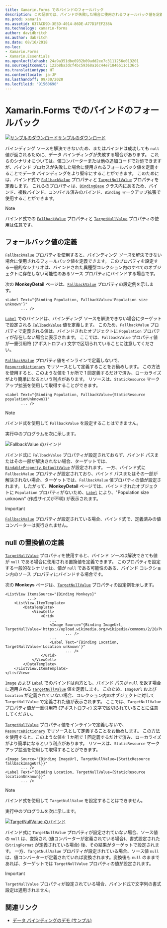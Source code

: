 ```yaml
---
title: Xamarin.Forms でのバインドのフォールバック
description: この記事では、バインドが失敗した場合に使用されるフォールバック値を定義することでバインドをより堅牢にする方法について説明します。
ms.prod: xamarin
ms.assetid: 637ACD9D-3E5D-4014-86DE-A77D1FEF238A
ms.technology: xamarin-forms
author: davidbritch
ms.author: dabritch
ms.date: 08/16/2018
no-loc:
- Xamarin.Forms
- Xamarin.Essentials
ms.openlocfilehash: 24a9a351dbe6932b09add2ee7c3111256e013201
ms.sourcegitcommit: 122b8ba3dcf4bc59368a16c44e71846b11c136c5
ms.translationtype: HT
ms.contentlocale: ja-JP
ms.lasthandoff: 09/30/2020
ms.locfileid: "91560690"
---
```

# <a name="no-locxamarinforms-binding-fallbacks"></a>Xamarin.Forms でのバインドのフォールバック

[![サンプルのダウンロード](~/media/shared/download.png)サンプルのダウンロード](https://docs.microsoft.com/samples/xamarin/xamarin-forms-samples/databindingdemos)

バインディング ソースを解決できないため、またはバインドは成功しても `null` 値が返されるために、データ バインディングが失敗する場合があります。 これらのシナリオについては、値コンバーターまたは他の追加コードで対処できますが、バインド プロセスが失敗した場合に使用されるフォールバック値を定義することでデータ バインディングをより堅牢にすることができます。 このためには、バインド式で [`FallbackValue`](xref:Xamarin.Forms.BindingBase.FallbackValue) プロパティと [`TargetNullValue`](xref:Xamarin.Forms.BindingBase.TargetNullValue) プロパティを定義します。 これらのプロパティは、[`BindingBase`](xref:Xamarin.Forms.BindingBase) クラス内にあるため、バインド、複数バインド、コンパイル済みのバインド、`Binding` マークアップ拡張で使用することができます。

> [!NOTE]
> バインド式での [`FallbackValue`](xref:Xamarin.Forms.BindingBase.FallbackValue) プロパティと [`TargetNullValue`](xref:Xamarin.Forms.BindingBase.TargetNullValue) プロパティの使用は任意です。

## <a name="defining-a-fallback-value"></a>フォールバック値の定義

[`FallbackValue`](xref:Xamarin.Forms.BindingBase.FallbackValue) プロパティを使用すると、バインディング *ソース*を解決できない場合に使用されるフォールバック値を定義できます。 このプロパティを設定する一般的なシナリオは、バインドされた異種型コレクション内のすべてのオブジェクトに存在しない可能性のあるソース プロパティにバインドする場合です。

次の **MonkeyDetail** ページは、[`FallbackValue`](xref:Xamarin.Forms.BindingBase.FallbackValue) プロパティの設定例を示します。

```xaml
<Label Text="{Binding Population, FallbackValue='Population size unknown'}"
       ... />   
```

[`Label`](xref:Xamarin.Forms.Label) でのバインドは、バインディング ソースを解決できない場合にターゲットで設定される [`FallbackValue`](xref:Xamarin.Forms.BindingBase.FallbackValue) 値を定義します。 このため、`FallbackValue` プロパティで定義される値は、バインドされたオブジェクトに `Population` プロパティが存在しない場合に表示されます。 ここでは、`FallbackValue` プロパティ値が一重引用符 (アポストロフィ) 文字で区切られていることに注意してください。

[`FallbackValue`](xref:Xamarin.Forms.BindingBase.FallbackValue) プロパティ値をインラインで定義しないで、[`ResourceDictionary`](xref:Xamarin.Forms.ResourceDictionary) でリソースとして定義することをお勧めします。 この方法を使用すると、このような値を 1 か所で 1 回定義するだけで済み、ローカライズがより簡単になるという利点があります。 リソースは、`StaticResource` マークアップ拡張を使用して取得することができます。

```xaml
<Label Text="{Binding Population, FallbackValue={StaticResource populationUnknown}}"
       ... />  
```

> [!NOTE]
> バインド式を使用して `FallbackValue` を設定することはできません。

実行中のプログラムを次に示します。

![FallbackValue のバインド](binding-fallbacks-images/bindingunavailable-detail-cropped.png "FallbackValue のバインド")

バインド式に `FallbackValue` プロパティが設定されておらず、バインド パスまたはその一部が解決されない場合、ターゲットでは、[`BindableProperty.DefaultValue`](xref:Xamarin.Forms.BindableProperty.DefaultValue) が設定されます。 一方、バインド式に `FallbackValue` プロパティが設定されており、バインド パスまたはその一部が解決されない場合、ターゲットでは、`FallbackValue` 値プロパティの値が設定されます。 したがって、**MonkeyDetail** ページでは、バインドされたオブジェクトに `Population` プロパティがないため、[`Label`](xref:Xamarin.Forms.Label) により、"Population size unknown" (作成サイズが不明) が表示されます。

> [!IMPORTANT]
> [`FallbackValue`](xref:Xamarin.Forms.BindingBase.FallbackValue) プロパティが設定されている場合、バインド式で、定義済みの値コンバーターは実行されません。

## <a name="defining-a-null-replacement-value"></a>null の置換値の定義

[`TargetNullValue`](xref:Xamarin.Forms.BindingBase.TargetNullValue) プロパティを使用すると、バインド *ソース*は解決できても値が `null` である場合に使用される置換値を定義できます。 このプロパティを設定する一般的なシナリオは、値が `null` である可能性のある、バインド コレクション内のソース プロパティにバインドする場合です。

次の **Monkeys** ページは、[`TargetNullValue`](xref:Xamarin.Forms.BindingBase.TargetNullValue) プロパティの設定例を示します。

```xaml
<ListView ItemsSource="{Binding Monkeys}"
          ...>
    <ListView.ItemTemplate>
        <DataTemplate>
            <ViewCell>
                <Grid>
                    ...
                    <Image Source="{Binding ImageUrl, TargetNullValue='https://upload.wikimedia.org/wikipedia/commons/2/20/Point_d_interrogation.jpg'}"
                           ... />
                    ...
                    <Label Text="{Binding Location, TargetNullValue='Location unknown'}"
                           ... />
                </Grid>
            </ViewCell>
        </DataTemplate>
    </ListView.ItemTemplate>
</ListView>
```

[`Image`](xref:Xamarin.Forms.Image) および [`Label`](xref:Xamarin.Forms.Label) でのバインドは両方とも、バインド パスが `null` を返す場合に適用される [`TargetNullValue`](xref:Xamarin.Forms.BindingBase.TargetNullValue) 値を定義します。 このため、`ImageUrl` および `Location` が定義されていない場合、コレクション内のオブジェクトに対して `TargetNullValue` で定義された値が表示されます。 ここでは、`TargetNullValue` プロパティ値が一重引用符 (アポストロフィ) 文字で区切られていることに注意してください。

[`TargetNullValue`](xref:Xamarin.Forms.BindingBase.TargetNullValue) プロパティ値をインラインで定義しないで、[`ResourceDictionary`](xref:Xamarin.Forms.ResourceDictionary) でリソースとして定義することをお勧めします。 この方法を使用すると、このような値を 1 か所で 1 回定義するだけで済み、ローカライズがより簡単になるという利点があります。 リソースは、`StaticResource` マークアップ拡張を使用して取得することができます。

```xaml
<Image Source="{Binding ImageUrl, TargetNullValue={StaticResource fallbackImageUrl}}"
       ... />
<Label Text="{Binding Location, TargetNullValue={StaticResource locationUnknown}}"
       ... />
```

> [!NOTE]
> バインド式を使用して `TargetNullValue` を設定することはできません。

実行中のプログラムを次に示します。

[![TargetNullValue のバインド](binding-fallbacks-images/bindingunavailable-small.png "TargetNullValue のバインド")](binding-fallbacks-images/bindingunavailable-large.png#lightbox "TargetNullValue のバインド")

バインド式に `TargetNullValue` プロパティが設定されていない場合、ソース値の `null` は、変換され (値コンバーターが定義されている場合)、書式設定された (`StringFormat` が定義されている場合) 後、その結果がターゲットで設定されます。 一方、`TargetNullValue` プロパティが設定されている場合、ソース値 `null` は、値コンバーターが定義されていれば変換されます。変換後も `null` のままであれば、ターゲットでは `TargetNullValue` プロパティの値が設定されます。

> [!IMPORTANT]
> `TargetNullValue` プロパティが設定されている場合、バインド式で文字列の書式設定は適用されません。

## <a name="related-links"></a>関連リンク

- [データ バインディングのデモ (サンプル)](/samples/xamarin/xamarin-forms-samples/databindingdemos)